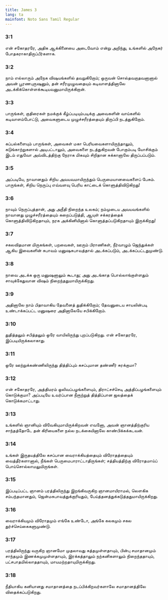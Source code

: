 ```yaml
---
title: James 3
lang: ta
mainfont: Noto Sans Tamil Regular
---
```


###  3:1

என் சகோதரரே, அதிக ஆக்கினையை அடைவோம் என்று அறிந்து, உங்களில் அநேகர் போதகராகாதிருப்பீர்களாக.

###  3:2

நாம் எல்லாரும் அநேக விஷயங்களில் தவறுகிறோம்; ஒருவன் சொல்தவறாதவனானால் அவன் பூரணபுருஷனும், தன் சரீரமுழுவதையும் கடிவாளத்தினாலே அடக்கிக்கொள்ளக்கூடியவனுமாயிருக்கிறான்.

###  3:3

பாருங்கள், குதிரைகள் நமக்குக் கீழ்ப்படியும்படிக்கு அவைகளின் வாய்களில் கடிவாளம்போட்டு, அவைகளுடைய முழுச்சரீரத்தையும் திருப்பி நடத்துகிறோம்.

###  3:4

கப்பல்களையும் பாருங்கள், அவைகள் மகா பெரியவைகளாயிருந்தாலும், கடுங்காற்றுகளால் அடிபட்டாலும், அவைகளை நடத்துகிறவன் போகும்படி யோசிக்கும் இடம் எதுவோ அவ்விடத்திற்கு நேராக மிகவும் சிறிதான சுக்கானாலே திருப்பப்படும்.

###  3:5

அப்படியே, நாவானதும் சிறிய அவயவமாயிருந்தும் பெருமையானவைகளைப் பேசும். பாருங்கள், சிறிய நெருப்பு எவ்வளவு பெரிய காட்டைக் கொளுத்திவிடுகிறது!

###  3:6

நாவும் நெருப்புத்தான், அது அநீதி நிறைந்த உலகம்; நம்முடைய அவயவங்களில் நாவானது முழுச்சரீரத்தையும் கறைப்படுத்தி, ஆயுள் சக்கரத்தைக் கொளுத்திவிடுகிறதாயும், நரக அக்கினியினால் கொளுத்தப்படுகிறதாயும் இருக்கிறது!

###  3:7

சகலவிதமான மிருகங்கள், பறவைகள், ஊரும் பிராணிகள், நீர்வாழும் ஜெந்துக்கள் ஆகிய இவைகளின் சுபாவம் மனுஷசுபாவத்தால் அடக்கப்படும், அடக்கப்பட்டதுமுண்டு.

###  3:8

நாவை அடக்க ஒரு மனுஷனாலும் கூடாது; அது அடங்காத பொல்லாங்குள்ளதும் சாவுக்கேதுவான விஷம் நிறைந்ததுமாயிருக்கிறது.

###  3:9

அதினாலே நாம் பிதாவாகிய தேவனைத் துதிக்கிறோம்; தேவனுடைய சாயலின்படி உண்டாக்கப்பட்ட மனுஷரை அதினாலேயே சபிக்கிறோம்.

###  3:10

துதித்தலும் சபித்தலும் ஒரே வாயிலிருந்து புறப்படுகிறது. என் சகோதரரே, இப்படியிருக்கலாகாது.

###  3:11

ஒரே ஊற்றுக்கண்ணிலிருந்து தித்திப்பும் கசப்புமான தண்ணீர் சுரக்குமா?

###  3:12

என் சகோதரரே, அத்திமரம் ஒலிவப்பழங்களையும், திராட்சச்செடி அத்திப்பழங்களையும் கொடுக்குமா? அப்படியே உவர்ப்பான நீரூற்றுத் தித்திப்பான ஜலத்தைக் கொடுக்கமாட்டாது.

###  3:13

உங்களில் ஞானியும் விவேகியுமாயிருக்கிறவன் எவனோ, அவன் ஞானத்திற்குரிய சாந்தத்தோடே தன் கிரியைகளை நல்ல நடக்கையினாலே காண்பிக்கக்கடவன்.

###  3:14

உங்கள் இருதயத்திலே கசப்பான வைராக்கியத்தையும் விரோதத்தையும் வைத்தீர்களானால், நீங்கள் பெருமைபாராட்டாதிருங்கள்; சத்தியத்திற்கு விரோதமாய்ப் பொய்சொல்லாமலுமிருங்கள்.

###  3:15

இப்படிப்பட்ட ஞானம் பரத்திலிருந்து இறங்கிவருகிற ஞானமாயிராமல், லெளகிக சம்பந்தமானதும், ஜென்மசுபாவத்துக்குரியதும், பேய்த்தனத்துக்கடுத்ததுமாயிருக்கிறது.

###  3:16

வைராக்கியமும் விரோதமும் எங்கே உண்டோ, அங்கே கலகமும் சகல துர்ச்செய்கைகளுமுண்டு.

###  3:17

பரத்திலிருந்து வருகிற ஞானமோ முதலாவது சுத்தமுள்ளதாயும், பின்பு சமாதானமும் சாந்தமும் இணக்கமுமுள்ளதாயும், இரக்கத்தாலும் நற்கனிகளாலும் நிறைந்ததாயும், பட்சபாதமில்லாததாயும், மாயமற்றதாயுமிருக்கிறது.

###  3:18

நீதியாகிய கனியானது சமாதானத்தை நடப்பிக்கிறவர்களாலே சமாதானத்திலே விதைக்கப்படுகிறது.

